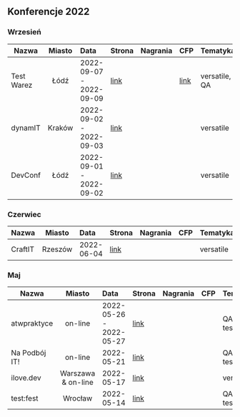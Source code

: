## Konferencje 2022

### Wrzesień

| Nazwa | Miasto | Data | Strona | Nagrania | CFP | Tematyka | Warsztaty |
|----------|:-------------:|:------|:------|:------|:------|:------|:------|
| Test Warez | Łódź | 2022-09-07 - 2022-09-09 | [link](https://2022.testwarez.pl/) ||[link](https://2022.testwarez.pl/call-of-papers/)|versatile, QA|tak|
| dynamIT | Kraków |2022-09-02 - 2022-09-03|[link](https://dynamit.pro/)|||versatile||
| DevConf | Łódź |2022-09-01 - 2022-09-02|[link](https://devconf.pl/)|||versatile|tak|


### Czerwiec

| Nazwa | Miasto | Data | Strona | Nagrania | CFP | Tematyka | Warsztaty |
|----------|:-------------:|:------|:------|:------|:------|:------|:------|
| CraftIT | Rzeszów | 2022-06-04 | [link](https://craft-it.pl/) |||versatile||


### Maj

| Nazwa | Miasto | Data | Strona | Nagrania | CFP | Tematyka | Warsztaty |
|----------|:-------------:|:------|:------|:------|:------|:------|:------|
| atwpraktyce | on-line | 2022-05-26 - 2022-05-27 | [link](https://atwpraktyce.pl/) |||QA, testing||
| Na Podbój IT! | on-line | 2022-05-21 | [link](https://podboj.it/) |||QA, testing||
| ilove.dev | Warszawa & on-line | 2022-05-17 | [link](https://ilove.dev/konferencja/) |||versatile||
| test:fest | Wrocław | 2022-05-14 | [link](https://testfest.pl/) |||QA, testing||
